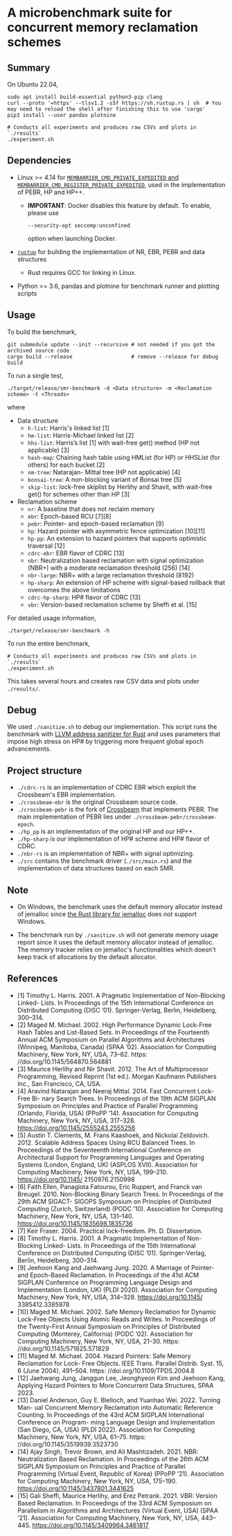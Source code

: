 # A microbenchmark suite for concurrent memory reclamation schemes

## Summary
On Ubuntu 22.04,

```
sudo apt install build-essential python3-pip clang
curl --proto '=https' --tlsv1.2 -sSf https://sh.rustup.rs | sh  # You may need to reload the shell after finishing this to use 'cargo'
pip3 install --user pandas plotnine

# Conducts all experiments and produces raw CSVs and plots in `./results`
./experiment.sh
```

## Dependencies

* Linux >= 4.14 for [`MEMBARRIER_CMD_PRIVATE_EXPEDITED` and
  `MEMBARRIER_CMD_REGISTER_PRIVATE_EXPEDITED`](http://man7.org/linux/man-pages/man2/membarrier.2.html),
  used in the implementation of PEBR, HP and HP++.
    * **IMPORTANT**: Docker disables this feature by default. To enable, please use
      ```
      --security-opt seccomp:unconfined
      ```
      option when launching Docker.

* [`rustup`](https://rustup.rs/) for building the implementation of NR, EBR, PEBR and data structures
    * Rust requires GCC for linking in Linux.

* Python >= 3.6, pandas and plotnine for benchmark runner and plotting scripts

## Usage

To build the benchmark,

```
git submodule update --init --recursive # not needed if you got the archived source code
cargo build --release                   # remove --release for debug build
```

To run a single test,

```
./target/release/smr-benchmark -d <Data structure> -m <Reclamation scheme> -t <Threads>
```

where

* Data structure
  * `h-list`: Harris's linked list [1]
  * `hm-list`: Harris-Michael linked list [2]
  * `hhs-list`: Harris’s list [1] with wait-free get() method (HP not applicable) [3]
  * `hash-map`: Chaining hash table using HMList (for HP) or HHSList (for others) for each bucket [2]
  * `nm-tree`: Natarajan- Mittal tree (HP not applicable) [4]
  * `bonsai-tree`: A non-blocking variant of Bonsai tree [5]
  * `skip-list`: lock-free skiplist by Herlihy and Shavit, with wait-free get() for schemes other than HP [3]
* Reclamation scheme
  * `nr`: A baseline that does not reclaim memory
  * `ebr`: Epoch-based RCU [7][8]
  * `pebr`: Pointer- and epoch-based reclamation [9]
  * `hp`: Hazard pointer with asymmetric fence optimization [10][11]
  * `hp-pp`: An extension to hazard pointers that supports optimistic traversal [12]
  * `cdrc-ebr`: EBR flavor of CDRC [13]
  * `nbr`: Neutralization based reclamation with signal optimization (NBR+) with a moderate reclamation threshold (256) [14]
  * `nbr-large`: NBR+ with a large reclamation threshold (8192)
  * `hp-sharp`: An extension of HP scheme with signal-based rollback that overcomes the above limitations
  * `cdrc-hp-sharp`: HP# flavor of CDRC [13]
  * `vbr`: Version-based reclamation scheme by Sheffi et al. [15]

For detailed usage information,

```
./target/release/smr-benchmark -h
```

To run the entire benchmark,

```
# Conducts all experiments and produces raw CSVs and plots in `./results`
./experiment.sh
```

This takes several hours and creates raw CSV data and plots under `./results/`.


## Debug

We used `./sanitize.sh` to debug our implementation. This script runs the benchmark with [LLVM address sanitizer for Rust](https://github.com/japaric/rust-san) and uses parameters that impose high stress on HP# by triggering more frequent global epoch advancements.


## Project structure

* `./cdrc-rs` is an implementation of CDRC EBR which exploit the Crossbeam's EBR implementation.
* `./crossbeam-ebr` is the original Crossbeam source code.
* `./crossbeam-pebr` is the fork of
  [Crossbeam](https://github.com/crossbeam-rs/crossbeam) that implements PEBR.
  The main implementation of PEBR lies under
  `./crossbeam-pebr/crossbeam-epoch`.
* `./hp_pp` is an implementation of the original HP and our HP++.
* `./hp-sharp` is our implementation of HP# scheme and HP# flavor of CDRC.
* `./nbr-rs` is an implementation of NBR+ with signal optimizing.
* `./src` contains the benchmark driver (`./src/main.rs`) and the
  implementation of data structures based on each SMR.


## Note
* On Windows, the benchmark uses the default memory allocator instead of
  jemalloc since [the Rust library for
  jemalloc](https://crates.io/crates/jemallocator) does not support Windows.

* The benchmark run by `./sanitize.sh` will not generate memory usage
  report since it uses the default memory allocator instead of jemalloc. The
  memory tracker relies on jemalloc's functionalities which doesn't keep track
  of allocations by the default allocator.


## References

* [1] Timothy L. Harris. 2001. A Pragmatic Implementation of Non-Blocking Linked-
Lists. In Proceedings of the 15th International Conference on Distributed Computing
(DISC ’01). Springer-Verlag, Berlin, Heidelberg, 300–314.
* [2] Maged M. Michael. 2002. High Performance Dynamic Lock-Free Hash Tables and List-Based Sets. In Proceedings of the Fourteenth Annual ACM Symposium on Parallel Algorithms and Architectures (Winnipeg, Manitoba, Canada) (SPAA ’02). Association for Computing Machinery, New York, NY, USA, 73–82. https: //doi.org/10.1145/564870.564881
* [3] Maurice Herlihy and Nir Shavit. 2012. The Art of Multiprocessor Programming, Revised Reprint (1st ed.). Morgan Kaufmann Publishers Inc., San Francisco, CA, USA.
* [4] Aravind Natarajan and Neeraj Mittal. 2014. Fast Concurrent Lock-Free Bi- nary Search Trees. In Proceedings of the 19th ACM SIGPLAN Symposium on Principles and Practice of Parallel Programming (Orlando, Florida, USA) (PPoPP ’14). Association for Computing Machinery, New York, NY, USA, 317–328. https://doi.org/10.1145/2555243.2555256
* [5] Austin T. Clements, M. Frans Kaashoek, and Nickolai Zeldovich. 2012. Scalable Address Spaces Using RCU Balanced Trees. In Proceedings of the Seventeenth International Conference on Architectural Support for Programming Languages and Operating Systems (London, England, UK) (ASPLOS XVII). Association for Computing Machinery, New York, NY, USA, 199–210. https://doi.org/10.1145/ 2150976.2150998
* [6] Faith Ellen, Panagiota Fatourou, Eric Ruppert, and Franck van Breugel. 2010. Non-Blocking Binary Search Trees. In Proceedings of the 29th ACM SIGACT- SIGOPS Symposium on Principles of Distributed Computing (Zurich, Switzerland) (PODC ’10). Association for Computing Machinery, New York, NY, USA, 131–140. https://doi.org/10.1145/1835698.1835736
* [7] Keir Fraser. 2004. Practical lock-freedom. Ph. D. Dissertation.
* [8] Timothy L. Harris. 2001. A Pragmatic Implementation of Non-Blocking Linked-
Lists. In Proceedings of the 15th International Conference on Distributed Computing
(DISC ’01). Springer-Verlag, Berlin, Heidelberg, 300–314.
* [9] Jeehoon Kang and Jaehwang Jung. 2020. A Marriage of Pointer- and Epoch-Based Reclamation. In Proceedings of the 41st ACM SIGPLAN Conference on Programming Language Design and Implementation (London, UK) (PLDI 2020). Association for Computing Machinery, New York, NY, USA, 314–328. https://doi.org/10.1145/ 3385412.3385978
* [10] Maged M. Michael. 2002. Safe Memory Reclamation for Dynamic Lock-Free Objects Using Atomic Reads and Writes. In Proceedings of the Twenty-First Annual Symposium on Principles of Distributed Computing (Monterey, California) (PODC ’02). Association for Computing Machinery, New York, NY, USA, 21–30. https: //doi.org/10.1145/571825.571829
* [11] Maged M. Michael. 2004. Hazard Pointers: Safe Memory Reclamation for Lock- Free Objects. IEEE Trans. Parallel Distrib. Syst. 15, 6 (June 2004), 491–504. https: //doi.org/10.1109/TPDS.2004.8
* [12] Jaehwang Jung, Janggun Lee, Jeonghyeon Kim and Jeehoon Kang, Applying Hazard Pointers to More Concurrent Data Structures, SPAA 2023.
* [13] Daniel Anderson, Guy E. Blelloch, and Yuanhao Wei. 2022. Turning Man- ual Concurrent Memory Reclamation into Automatic Reference Counting. In Proceedings of the 43rd ACM SIGPLAN International Conference on Program- ming Language Design and Implementation (San Diego, CA, USA) (PLDI 2022). Association for Computing Machinery, New York, NY, USA, 61–75. https: //doi.org/10.1145/3519939.3523730
* [14] Ajay Singh, Trevor Brown, and Ali Mashtizadeh. 2021. NBR: Neutralization Based Reclamation. In Proceedings of the 26th ACM SIGPLAN Symposium on Principles and Practice of Parallel Programming (Virtual Event, Republic of Korea) (PPoPP ’21). Association for Computing Machinery, New York, NY, USA, 175–190. https://doi.org/10.1145/3437801.3441625
* [15] Gali Sheffi, Maurice Herlihy, and Erez Petrank. 2021. VBR: Version Based Reclamation. In Proceedings of the 33rd ACM Symposium on Parallelism in Algorithms and Architectures (Virtual Event, USA) (SPAA ’21). Association for Computing Machinery, New York, NY, USA, 443–445. https://doi.org/10.1145/3409964.3461817